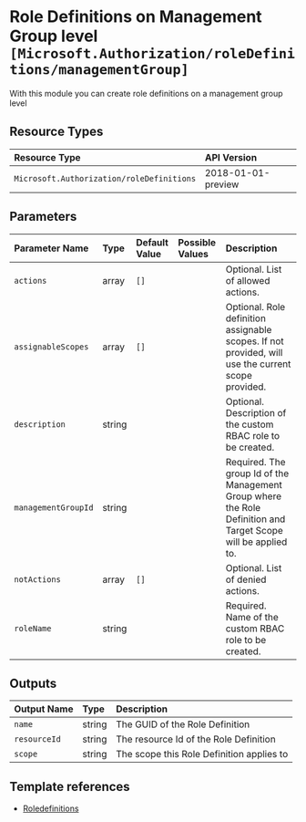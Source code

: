# Role Definitions on Management Group level `[Microsoft.Authorization/roleDefinitions/managementGroup]`

With this module you can create role definitions on a management group level

## Resource Types

| Resource Type | API Version |
| :-- | :-- |
| `Microsoft.Authorization/roleDefinitions` | 2018-01-01-preview |

## Parameters

| Parameter Name | Type | Default Value | Possible Values | Description |
| :-- | :-- | :-- | :-- | :-- |
| `actions` | array | `[]` |  | Optional. List of allowed actions. |
| `assignableScopes` | array | `[]` |  | Optional. Role definition assignable scopes. If not provided, will use the current scope provided. |
| `description` | string |  |  | Optional. Description of the custom RBAC role to be created. |
| `managementGroupId` | string |  |  | Required. The group Id of the Management Group where the Role Definition and Target Scope will be applied to. |
| `notActions` | array | `[]` |  | Optional. List of denied actions. |
| `roleName` | string |  |  | Required. Name of the custom RBAC role to be created. |

## Outputs

| Output Name | Type | Description |
| :-- | :-- | :-- |
| `name` | string | The GUID of the Role Definition |
| `resourceId` | string | The resource Id of the Role Definition |
| `scope` | string | The scope this Role Definition applies to |

## Template references

- [Roledefinitions](https://docs.microsoft.com/en-us/azure/templates/Microsoft.Authorization/2018-01-01-preview/roleDefinitions)
